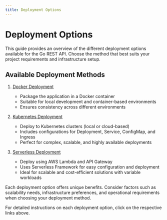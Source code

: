```yaml
---
title: Deployment Options
---
```


# Deployment Options

This guide provides an overview of the different deployment options available for the Go REST API. Choose the method that best suits your project requirements and infrastructure setup.

## Available Deployment Methods

1. [Docker Deployment](docker.md)
   - Package the application in a Docker container
   - Suitable for local development and container-based environments
   - Ensures consistency across different environments

2. [Kubernetes Deployment](kubernetes.md)
   - Deploy to Kubernetes clusters (local or cloud-based)
   - Includes configurations for Deployment, Service, ConfigMap, and Ingress
   - Perfect for complex, scalable, and highly available deployments

3. [Serverless Deployment](serverless.md)
   - Deploy using AWS Lambda and API Gateway
   - Uses Serverless Framework for easy configuration and deployment
   - Ideal for scalable and cost-efficient solutions with variable workloads

Each deployment option offers unique benefits. Consider factors such as scalability needs, infrastructure preferences, and operational requirements when choosing your deployment method.

For detailed instructions on each deployment option, click on the respective links above.